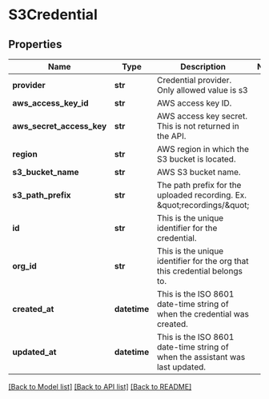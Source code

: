 # S3Credential

## Properties
Name | Type | Description | Notes
------------ | ------------- | ------------- | -------------
**provider** | **str** | Credential provider. Only allowed value is s3 | 
**aws_access_key_id** | **str** | AWS access key ID. | 
**aws_secret_access_key** | **str** | AWS access key secret. This is not returned in the API. | 
**region** | **str** | AWS region in which the S3 bucket is located. | 
**s3_bucket_name** | **str** | AWS S3 bucket name. | 
**s3_path_prefix** | **str** | The path prefix for the uploaded recording. Ex. \&quot;recordings/\&quot; | 
**id** | **str** | This is the unique identifier for the credential. | 
**org_id** | **str** | This is the unique identifier for the org that this credential belongs to. | 
**created_at** | **datetime** | This is the ISO 8601 date-time string of when the credential was created. | 
**updated_at** | **datetime** | This is the ISO 8601 date-time string of when the assistant was last updated. | 

[[Back to Model list]](../README.md#documentation-for-models) [[Back to API list]](../README.md#documentation-for-api-endpoints) [[Back to README]](../README.md)

